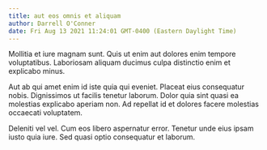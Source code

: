 ```yaml
---
title: aut eos omnis et aliquam
author: Darrell O'Conner
date: Fri Aug 13 2021 11:24:01 GMT-0400 (Eastern Daylight Time)
---
```

Mollitia et iure magnam sunt. Quis ut enim aut dolores enim tempore voluptatibus. Laboriosam aliquam ducimus culpa distinctio enim et explicabo minus.

 Aut ab qui amet enim id iste quia qui eveniet. Placeat eius consequatur nobis. Dignissimos ut facilis tenetur laborum. Dolor quia sint quasi ea molestias explicabo aperiam non. Ad repellat id et dolores facere molestias occaecati voluptatem.

 Deleniti vel vel. Cum eos libero aspernatur error. Tenetur unde eius ipsam iusto quia iure. Sed quasi optio consequatur et laborum.